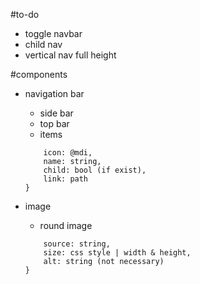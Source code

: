 #to-do
- toggle navbar
- child nav
- vertical nav full height

#components
- navigation bar
    - side bar
    - top bar
    - items
    ``` props: {
        icon: @mdi,
        name: string,
        child: bool (if exist),
        link: path
    }
    ```

- image
    - round image
    ```props:{
        source: string,
        size: css style | width & height,
        alt: string (not necessary)
    }
    ```